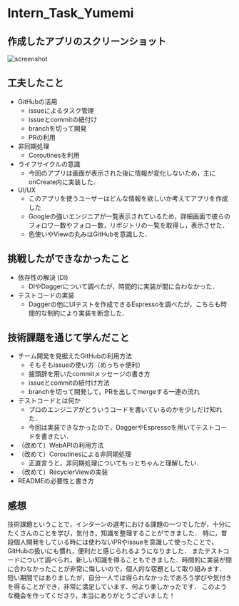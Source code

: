 # Intern_Task_Yumemi

## 作成したアプリのスクリーンショット
![screenshot](https://user-images.githubusercontent.com/49048577/120365767-d0eaa680-c349-11eb-9a0b-9e40adbe5686.png)


## 工夫したこと
- GitHubの活用
  - issueによるタスク管理
  - issueとcommitの紐付け
  - branchを切って開発
  - PRの利用
- 非同期処理
  - Coroutinesを利用
- ライフサイクルの意識
  - 今回のアプリは画面が表示された後に情報が変化しないため，主にonCreate内に実装した．
- UI/UX
  - このアプリを使うユーザーはどんな情報を欲しいか考えてアプリを作成した
  - Googleの強いエンジニアが一覧表示されているため，詳細画面で彼らのフォロワー数やフォロー数，リポジトリの一覧を取得し，表示させた．
  - 色使いやViewの丸みはGitHubを意識した．


## 挑戦したができなかったこと
- 依存性の解決 (DI)
  - DIやDaggerについて調べたが，時間的に実装が間に合わなかった．
- テストコードの実装 
  - Daggerの他にUIテストを作成できるEspressoを調べたが，こちらも時間的な制約により実装を断念した．


## 技術課題を通じて学んだこと
- チーム開発を見据えたGitHubの利用方法
  - そもそもissueの使い方（めっちゃ便利）
  - 接頭辞を用いたcommitメッセージの書き方
  - issueとcommitの紐付け方法
  - branchを切って開発して，PRを出してmergeする一連の流れ
- テストコードとは何か
  - プロのエンジニアがどういうコードを書いているのかを少しだけ知れた．
  - 今回は実装できなかったので，DaggerやEspressoを用いてテストコードを書きたい．
- （改めて）WebAPIの利用方法
- （改めて）Coroutinesによる非同期処理
  - 正直言うと，非同期処理についてもっとちゃんと理解したい．
- （改めて）RecyclerViewの実装
- READMEの必要性と書き方

## 感想
技術課題ということで，インターンの選考における課題の一つでしたが，十分にたくさんのことを学び，気付き，知識を整理することができました．
特に，普段個人開発をしている時には使わないPRやissueを意識して使ったことで，GitHubの扱いにも慣れ，便利だと感じられるようになりました．
またテストコードについて調べられ，新しい知識を得ることもできました．時間的に実装が間に合わなかったことが非常に悔しいので，個人的な宿題として取り組みます．
短い期間ではありましたが，自分一人では得られなかったであろう学びや気付きを得ることができ，非常に満足しています．何より楽しかったです．
このような機会を作ってくださり，本当にありがとうございました！
